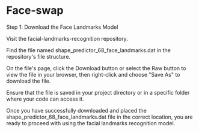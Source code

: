 # Face-swap
Step 1: Download the Face Landmarks Model

Visit the facial-landmarks-recognition repository.

Find the file named shape_predictor_68_face_landmarks.dat in the repository's file structure.

On the file's page, click the Download button or select the Raw button to view the file in your browser, then right-click and choose "Save As" to download the file.

Ensure that the file is saved in your project directory or in a specific folder where your code can access it.

Once you have successfully downloaded and placed the shape_predictor_68_face_landmarks.dat file in the correct location, you are ready to proceed with using the facial landmarks recognition model.

